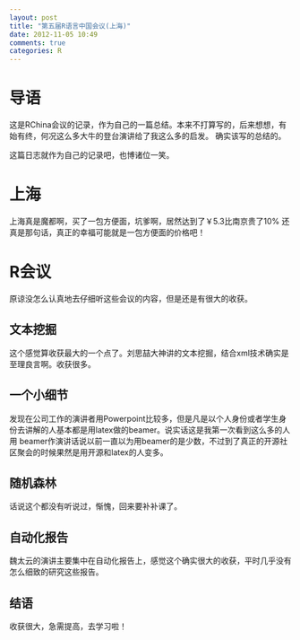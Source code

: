 ```yaml
---
layout: post
title: "第五届R语言中国会议(上海)"
date: 2012-11-05 10:49
comments: true
categories: R
---
```


# 导语
这是RChina会议的记录，作为自己的一篇总结。本来不打算写的，后来想想，有始有终，何况这么多大牛的登台演讲给了我这么多的启发。
确实该写的总结的。

这篇日志就作为自己的记录吧，也博诸位一笑。

<!--more-->


# 上海
上海真是魔都啊，买了一包方便面，坑爹啊，居然达到了￥5.3比南京贵了10% 还真是那句话，真正的幸福可能就是一包方便面的价格吧！

# R会议

原谅没怎么认真地去仔细听这些会议的内容，但是还是有很大的收获。

## 文本挖掘

这个感觉算收获最大的一个点了。刘思喆大神讲的文本挖掘，结合xml技术确实是至理良言啊。收获很多。

## 一个小细节

发现在公司工作的演讲者用Powerpoint比较多，但是凡是以个人身份或者学生身份去讲解的人基本都是用latex做的beamer。说实话这是我第一次看到这么多的人用
beamer作演讲话说以前一直以为用beamer的是少数，不过到了真正的开源社区聚会的时候果然是用开源和latex的人变多。

## 随机森林

话说这个都没有听说过，惭愧，回来要补补课了。

## 自动化报告

魏太云的演讲主要集中在自动化报告上，感觉这个确实很大的收获，平时几乎没有怎么细致的研究这些报告。


## 结语

收获很大，急需提高，去学习啦！




